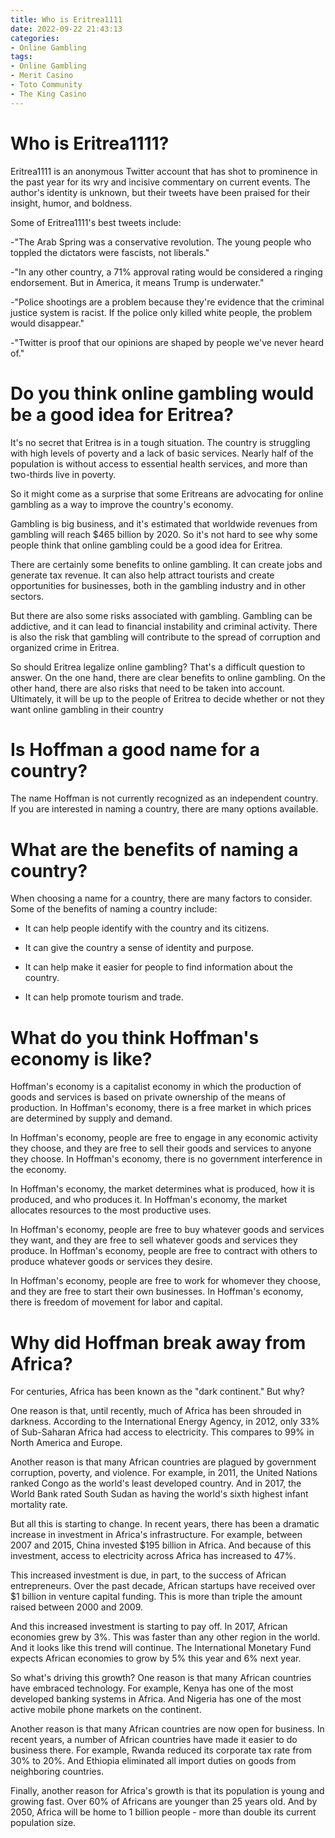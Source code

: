 ```yaml
---
title: Who is Eritrea1111
date: 2022-09-22 21:43:13
categories:
- Online Gambling
tags:
- Online Gambling
- Merit Casino
- Toto Community
- The King Casino
---
```



# Who is Eritrea1111?

Eritrea1111 is an anonymous Twitter account that has shot to prominence in the past year for its wry and incisive commentary on current events. The author's identity is unknown, but their tweets have been praised for their insight, humor, and boldness.

Some of Eritrea1111's best tweets include:

-"The Arab Spring was a conservative revolution. The young people who toppled the dictators were fascists, not liberals."

-"In any other country, a 71% approval rating would be considered a ringing endorsement. But in America, it means Trump is underwater."

-"Police shootings are a problem because they're evidence that the criminal justice system is racist. If the police only killed white people, the problem would disappear."

-"Twitter is proof that our opinions are shaped by people we've never heard of."

# Do you think online gambling would be a good idea for Eritrea?

It's no secret that Eritrea is in a tough situation. The country is struggling with high levels of poverty and a lack of basic services. Nearly half of the population is without access to essential health services, and more than two-thirds live in poverty.

So it might come as a surprise that some Eritreans are advocating for online gambling as a way to improve the country's economy.

Gambling is big business, and it's estimated that worldwide revenues from gambling will reach $465 billion by 2020. So it's not hard to see why some people think that online gambling could be a good idea for Eritrea.

There are certainly some benefits to online gambling. It can create jobs and generate tax revenue. It can also help attract tourists and create opportunities for businesses, both in the gambling industry and in other sectors.

But there are also some risks associated with gambling. Gambling can be addictive, and it can lead to financial instability and criminal activity. There is also the risk that gambling will contribute to the spread of corruption and organized crime in Eritrea.

So should Eritrea legalize online gambling? That's a difficult question to answer. On the one hand, there are clear benefits to online gambling. On the other hand, there are also risks that need to be taken into account. Ultimately, it will be up to the people of Eritrea to decide whether or not they want online gambling in their country

# Is Hoffman a good name for a country?

The name Hoffman is not currently recognized as an independent country. If you are interested in naming a country, there are many options available.

# What are the benefits of naming a country?

When choosing a name for a country, there are many factors to consider. Some of the benefits of naming a country include:

- It can help people identify with the country and its citizens.

- It can give the country a sense of identity and purpose.

- It can help make it easier for people to find information about the country.

- It can help promote tourism and trade.

# What do you think Hoffman's economy is like?

Hoffman's economy is a capitalist economy in which the production of goods and services is based on private ownership of the means of production. In Hoffman's economy, there is a free market in which prices are determined by supply and demand.

In Hoffman's economy, people are free to engage in any economic activity they choose, and they are free to sell their goods and services to anyone they choose. In Hoffman's economy, there is no government interference in the economy.

In Hoffman's economy, the market determines what is produced, how it is produced, and who produces it. In Hoffman's economy, the market allocates resources to the most productive uses.

In Hoffman's economy, people are free to buy whatever goods and services they want, and they are free to sell whatever goods and services they produce. In Hoffman's economy, people are free to contract with others to produce whatever goods or services they desire.

In Hoffman's economy, people are free to work for whomever they choose, and they are free to start their own businesses. In Hoffman's economy, there is freedom of movement for labor and capital.

# Why did Hoffman break away from Africa?

For centuries, Africa has been known as the "dark continent." But why?

One reason is that, until recently, much of Africa has been shrouded in darkness. According to the International Energy Agency, in 2012, only 33% of Sub-Saharan Africa had access to electricity. This compares to 99% in North America and Europe.

Another reason is that many African countries are plagued by government corruption, poverty, and violence. For example, in 2011, the United Nations ranked Congo as the world's least developed country. And in 2017, the World Bank rated South Sudan as having the world's sixth highest infant mortality rate.

But all this is starting to change. In recent years, there has been a dramatic increase in investment in Africa's infrastructure. For example, between 2007 and 2015, China invested $195 billion in Africa. And because of this investment, access to electricity across Africa has increased to 47%.

This increased investment is due, in part, to the success of African entrepreneurs. Over the past decade, African startups have received over $1 billion in venture capital funding. This is more than triple the amount raised between 2000 and 2009.

And this increased investment is starting to pay off. In 2017, African economies grew by 3%. This was faster than any other region in the world. And it looks like this trend will continue. The International Monetary Fund expects African economies to grow by 5% this year and 6% next year.

So what's driving this growth? One reason is that many African countries have embraced technology. For example, Kenya has one of the most developed banking systems in Africa. And Nigeria has one of the most active mobile phone markets on the continent.

Another reason is that many African countries are now open for business. In recent years, a number of African countries have made it easier to do business there. For example, Rwanda reduced its corporate tax rate from 30% to 20%. And Ethiopia eliminated all import duties on goods from neighboring countries.

Finally, another reason for Africa's growth is that its population is young and growing fast. Over 60% of Africans are younger than 25 years old. And by 2050, Africa will be home to 1 billion people - more than double its current population size.